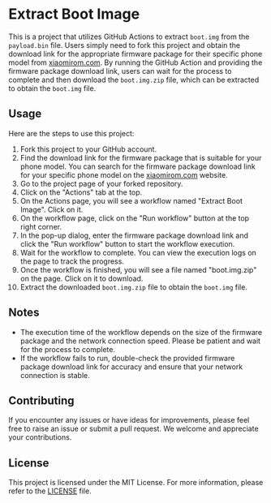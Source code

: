 # Extract Boot Image

This is a project that utilizes GitHub Actions to extract `boot.img` from the `payload.bin` file. Users simply need to fork this project and obtain the download link for the appropriate firmware package for their specific phone model from [xiaomirom.com](https://xiaomirom.com/). By running the GitHub Action and providing the firmware package download link, users can wait for the process to complete and then download the `boot.img.zip` file, which can be extracted to obtain the `boot.img` file.

## Usage

Here are the steps to use this project:

1. Fork this project to your GitHub account.
2. Find the download link for the firmware package that is suitable for your phone model. You can search for the firmware package download link for your specific phone model on the [xiaomirom.com](https://xiaomirom.com/) website.
3. Go to the project page of your forked repository.
4. Click on the "Actions" tab at the top.
5. On the Actions page, you will see a workflow named "Extract Boot Image". Click on it.
6. On the workflow page, click on the "Run workflow" button at the top right corner.
7. In the pop-up dialog, enter the firmware package download link and click the "Run workflow" button to start the workflow execution.
8. Wait for the workflow to complete. You can view the execution logs on the page to track the progress.
9. Once the workflow is finished, you will see a file named "boot.img.zip" on the page. Click on it to download.
10. Extract the downloaded `boot.img.zip` file to obtain the `boot.img` file.

## Notes

- The execution time of the workflow depends on the size of the firmware package and the network connection speed. Please be patient and wait for the process to complete.
- If the workflow fails to run, double-check the provided firmware package download link for accuracy and ensure that your network connection is stable.

## Contributing

If you encounter any issues or have ideas for improvements, please feel free to raise an issue or submit a pull request. We welcome and appreciate your contributions.

## License

This project is licensed under the MIT License. For more information, please refer to the [LICENSE](LICENSE) file.